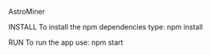 AstroMiner

INSTALL 
 To install the npm dependencies type:
 npm install 

RUN 
To run the app use: 
npm start 

